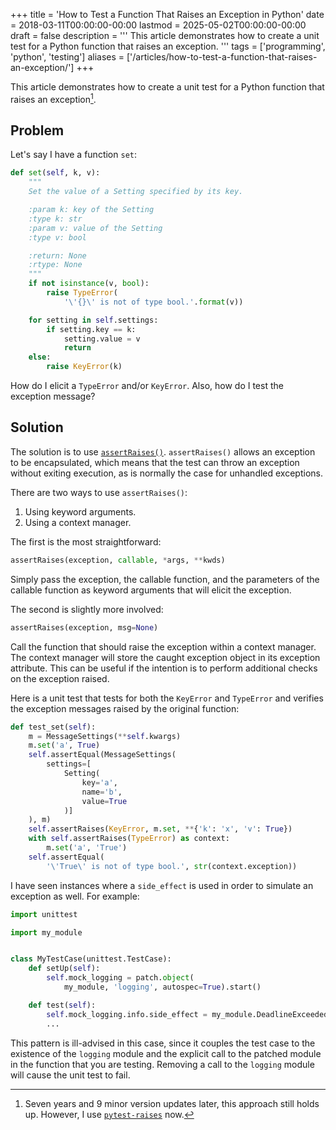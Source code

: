 +++
title = 'How to Test a Function That Raises an Exception in Python'
date = 2018-03-11T00:00:00-00:00
lastmod = 2025-05-02T00:00:00-00:00
draft = false
description = '''
This article demonstrates how to create a unit test for a Python function that
raises an exception.
'''
tags = ['programming', 'python', 'testing']
aliases = ['/articles/how-to-test-a-function-that-raises-an-exception/']
+++

This article demonstrates how to create a unit test for a Python function that
raises an exception[^1].

## Problem

Let's say I have a function `set`:

```python
def set(self, k, v):
    """
    Set the value of a Setting specified by its key.

    :param k: key of the Setting
    :type k: str
    :param v: value of the Setting
    :type v: bool

    :return: None
    :rtype: None
    """
    if not isinstance(v, bool):
        raise TypeError(
            '\'{}\' is not of type bool.'.format(v))

    for setting in self.settings:
        if setting.key == k:
            setting.value = v
            return
    else:
        raise KeyError(k)
```

How do I elicit a `TypeError` and/or `KeyError`. Also, how do I test the
exception message?

## Solution

The solution is to use [`assertRaises()`][`assertRaises()`]. `assertRaises()`
allows an exception to be encapsulated, which means that the test can throw an
exception without exiting execution, as is normally the case for unhandled
exceptions.

There are two ways to use `assertRaises()`:

1. Using keyword arguments.
2. Using a context manager.

The first is the most straightforward:

```python
assertRaises(exception, callable, *args, **kwds)
```

Simply pass the exception, the callable function, and the parameters of the
callable function as keyword arguments that will elicit the exception.

The second is slightly more involved:

```python
assertRaises(exception, msg=None)
```

Call the function that should raise the exception within a context manager.
The context manager will store the caught exception object in its exception
attribute. This can be useful if the intention is to perform additional checks
on the exception raised.

Here is a unit test that tests for both the `KeyError` and `TypeError` and
verifies the exception messages raised by the original function:

```python
def test_set(self):
    m = MessageSettings(**self.kwargs)
    m.set('a', True)
    self.assertEqual(MessageSettings(
        settings=[
            Setting(
                key='a',
                name='b',
                value=True
            )]
    ), m)
    self.assertRaises(KeyError, m.set, **{'k': 'x', 'v': True})
    with self.assertRaises(TypeError) as context:
        m.set('a', 'True')
    self.assertEqual(
        '\'True\' is not of type bool.', str(context.exception))
```

I have seen instances where a `side_effect` is used in order to simulate an
exception as well. For example:

```python
import unittest

import my_module


class MyTestCase(unittest.TestCase):
    def setUp(self):
        self.mock_logging = patch.object(
            my_module, 'logging', autospec=True).start()

    def test(self):
        self.mock_logging.info.side_effect = my_module.DeadlineExceededError
        ...
```

This pattern is ill-advised in this case, since it couples the test case to the
existence of the `logging` module and the explicit call to the patched module
in the function that you are testing. Removing a call to the `logging` module
will cause the unit test to fail.

[^1]: Seven years and 9 minor version updates later, this approach still holds
up. However, I use [`pytest-raises`][`pytest-raises`] now.

[`assertRaises()`]: https://docs.python.org/dev/library/unittest.html#unittest.TestCase.assertRaises
[`pytest-raises`]: https://docs.pytest.org/en/stable/reference/reference.html#pytest-raises

